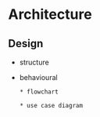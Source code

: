 # Architecture


## Design
* structure

* behavioural

      * flowchart
      
      * use case diagram
